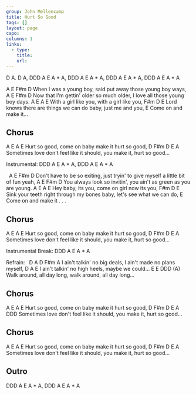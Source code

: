 ```yaml
---
group: John Mellencamp
title: Hurt So Good
tags: []
layout: page
capo: 
columns: 1
links: 
  - type: 
    title: 
    url: 
---
```



D A. D A, DDD A E A * A, DDD A E A * A, DDD A E A * A, DDD A E A * A

A             E        F#m                   D
 When I was a young boy, said put away those young boy ways,
A                     E                  F#m                D
 Now that I'm gettin' older so much older, I love all those young boy days.
A                     E A                 E
 With a girl like you,   with a girl like you,
F#m                        D                E
 Lord knows there are things we can do baby, just me and you,
E
 Come on and make it...

## Chorus
A         E   A                     E
 Hurt so good, come on baby make it hurt so good,
D          F#m        D                               E         A
 Sometimes love don't feel like it should, you make it, hurt so good...

Instrumental: DDD A E A * A, DDD A E A * A

&nbsp;     A                 E         F#m                            D
 Don't have to be so exiting, just tryin' to give myself a little bit of fun yeah,
A                E          F#m                     D
 You always look so invitin', you ain't as green as you are  young.
A              E   A                     E
 Hey baby, its you, come on girl now its you,
F#m                     D                    E
 Sink your teeth right through my bones baby, let's see what we can do,
E
 Come on and make it . . .

## Chorus
A         E   A                     E
 Hurt so good, come on baby make it hurt so good,
D          F#m        D                               E         A
 	Sometimes love don't feel like it should, you make it, hurt so good...

Instrumental Break:
DDD A E A * A

Refrain:
&nbsp;     D                   A         D                F#m     A
 I ain't talkin' no big deals, I ain't made no plans myself,
D                   A                         E
 I ain't talkin' no high heels, maybe we could...
E                          E                            DDD  (A)
 Walk around, all day long, walk around, all day long...

## Chorus
A         E   A                     E
 Hurt so good, come on baby make it hurt so good,
D         F#m        D                                E         A     DDD
 	Sometimes love don't feel like it should, you make it, hurt so good...

## Chorus
A         E   A                     E
 Hurt so good, come on baby make it hurt so good,
D          F#m        D                               E         A
 	Sometimes love don't feel like it should, you make it, hurt so good...

## Outro
DDD A E A * A, DDD A E A * A

